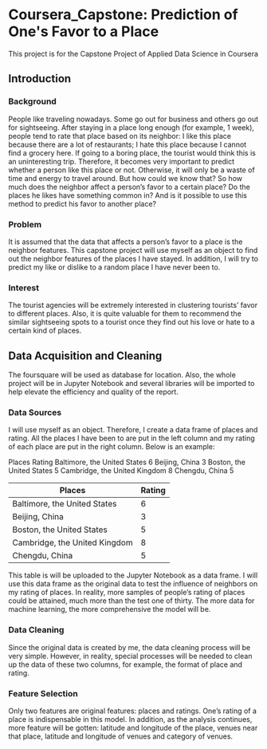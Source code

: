 # Coursera_Capstone: Prediction of One's Favor to a Place
This project is for the Capstone Project of Applied Data Science in Coursera

## Introduction

### Background
People like traveling nowadays. Some go out for business and others go out for sightseeing. After staying in a place long enough (for example, 1 week), people tend to rate that place based on its neighbor: I like this place because there are a lot of restaurants; I hate this place because I cannot find a grocery here. If going to a boring place, the tourist would think this is an uninteresting trip. Therefore, it becomes very important to predict whether a person like this place or not. Otherwise, it will only be a waste of time and energy to travel around. But how could we know that? So how much does the neighbor affect a person’s favor to a certain place? Do the places he likes have something common in? And is it possible to use this method to predict his favor to another place?

### Problem
It is assumed that the data that affects a person’s favor to a place is the neighbor features. This capstone project will use myself as an object to find out the neighbor features of the places I have stayed. In addition, I will try to predict my like or dislike to a random place I have never been to.

### Interest
The tourist agencies will be extremely interested in clustering tourists’ favor to different places. Also, it is quite valuable for them to recommend the similar sightseeing spots to a tourist once they find out his love or hate to a certain kind of places.

## Data Acquisition and Cleaning
The foursquare will be used as database for location. Also, the whole project will be in Jupyter Notebook and several libraries will be imported to help elevate the efficiency and quality of the report.

### Data Sources
I will use myself as an object. Therefore, I create a data frame of places and rating. All the places I have been to are put in the left column and my rating of each place are put in the right column. Below is an example:

Places	Rating
Baltimore, the United States	6
Beijing, China	3
Boston, the United States	5
Cambridge, the United Kingdom	8
Chengdu, China	5

| Places  | Rating |
| ------------- | ------------- |
| Baltimore, the United States | 6 |
| Beijing, China | 3 |
| Boston, the United States | 5 |
| Cambridge, the United Kingdom | 8 |
| Chengdu, China | 5 |

This table is will be uploaded to the Jupyter Notebook as a data frame. I will use this data frame as the original data to test the influence of neighbors on my rating of places. In reality, more samples of people’s rating of places could be attained, much more than the test one of thirty. The more data for machine learning, the more comprehensive the model will be.

### Data Cleaning
Since the original data is created by me, the data cleaning process will be very simple. However, in reality, special processes will be needed to clean up the data of these two columns, for example, the format of place and rating.

### Feature Selection
Only two features are original features: places and ratings. One’s rating of a place is indispensable in this model. In addition, as the analysis continues, more feature will be gotten: latitude and longitude of the place, venues near that place, latitude and longitude of venues and category of venues. 
